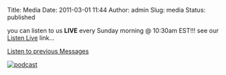 Title: Media
Date: 2011-03-01 11:44
Author: admin
Slug: media
Status: published

you can listen to us **LIVE** every Sunday morning @ 10:30am EST!!! see
our [Listen Live](http://ffc-upstate.org/?page_id=366 "Listen LIVE!")
link...  
  
  
[Listen to previous
Messages](http://ffc-upstate.org/?page_id=519 "Sermons")  
  
  

[![podcast](http://ffc-upstate.org/wp-content/uploads/powerpress/Direct-Podcast-icon.png)](http://ffc-upstate.org/?feed=podcast "subscribe to our podcast")
